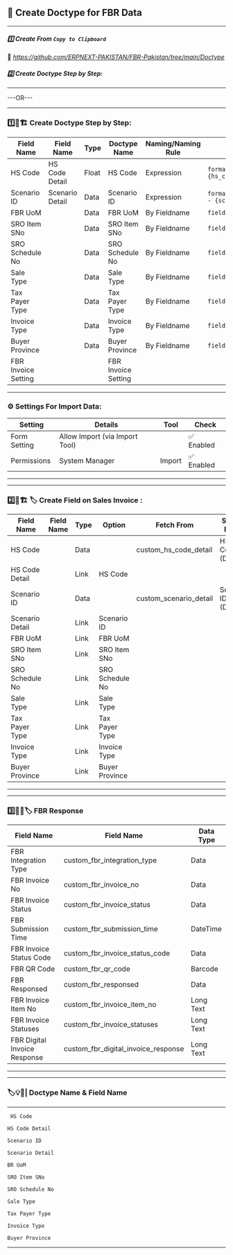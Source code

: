 ## 🔹 Create Doctype for FBR Data

---
#### *1️⃣ Create From `Copy to Clipboard`*  
🔗 *https://github.com/ERPNEXT-PAKISTAN/FBR-Pakistan/tree/main/Doctype*   

#### *2️⃣ Create Doctype Step by Step:*   
---
---OR---

---
### 1️⃣📑🏗️ Create Doctype Step by Step:


| Field Name           |  Field Name         |   Type        |    Doctype Name         |  Naming/Naming Rule    |                    Auto Name                |
|----------------------|---------------------|---------------|-------------------------|------------------------|---------------------------------------------|
| HS Code              | HS Code Detail      |  Float        |   HS Code               | Expression             | `format:{hs_code} - {hs_code_detail}`  |
| Scenario ID          | Scenario Detail     |  Data         |   Scenario ID           | Expression             | `format:{scenario_id} - {scenario_detail}`  |
| FBR UoM              |                     |  Data         |   FBR UoM               | By Fieldname           | `field:fbr_uom`                             |
| SRO Item SNo         |                     |  Data         |   SRO Item SNo          | By Fieldname           | `field:sro_item_sno`                        |
| SRO Schedule No      |                     |  Data         |   SRO Schedule No       | By Fieldname           | `field:sro_schedule_no`                     |
| Sale Type            |                     |  Data         |   Sale Type             | By Fieldname           | `field:sale_type`                           |
| Tax Payer Type       |                     |  Data         |   Tax Payer Type        | By Fieldname           | `field:tax_payer_type`                      |
| Invoice Type         |                     |  Data         |   Invoice Type          | By Fieldname           | `field:invoice_type`                        |
| Buyer Province       |                     |  Data         |   Buyer Province        | By Fieldname           | `field:buyer_province`                      |
| FBR Invoice Setting  |                     |               |   FBR Invoice Setting   |                        |                                             |
---

### ⚙️ Settings For Import Data:

| Setting      | Details                          |  Tool   |    Check      |
|--------------|----------------------------------|---------|---------------|
| Form Setting | Allow Import (via Import Tool)   |         |   ✅ Enabled |
| Permissions  | System Manager                   | Import  |   ✅ Enabled |

---
---

### 2️⃣📑🏗️ 🏷️ Create Field on Sales Invoice :


| Field Name           |  Field Name             |   Type    |     Option          |    Fetch From              |  Select Field       |   
|----------------------|-------------------------|-----------|---------------------|----------------------------|---------------------|
| HS Code              |                         |  Data     |                     | custom_hs_code_detail      | HS Code (Data)      | 
| HS Code Detail       |                         |  Link     |  HS Code            |                            |                     |
| Scenario ID          |                         |  Data     |                     | custom_scenario_detail     | Senario ID (Data)   |   
| Scenario Detail      |                         |  Link     |  Scenario ID        |                            |                     |  
| FBR UoM              |                         |  Link     |  FBR UoM            |                            | 
| SRO Item SNo         |                         |  Link     |  SRO Item SNo       |                            | 
| SRO Schedule No      |                         |  Link     |  SRO Schedule No    |                            |
| Sale Type            |                         |  Link     |  Sale Type          |                            | 
| Tax Payer Type       |                         |  Link     |  Tax Payer Type     |                            |
| Invoice Type         |                         |  Link     |  Invoice Type       |                            | 
| Buyer Province       |                         |  Link     |  Buyer Province     |                            | 


---
---

### 3️⃣🎯📑🏷️ FBR Response


| Field Name                      |  Field Name                          |    Data Type          | 
|---------------------------------|--------------------------------------|-----------------------|
| FBR Integration Type            | custom_fbr_integration_type          |   Data                | 
| FBR Invoice No                  | custom_fbr_invoice_no                |   Data                | 
| FBR Invoice Status              | custom_fbr_invoice_status            |   Data                |                   
| FBR Submission Time             | custom_fbr_submission_time           |   DateTime            |                   
| FBR Invoice Status Code         | custom_fbr_invoice_status_code       |   Data                |                   
| FBR QR Code                     | custom_fbr_qr_code                   |   Barcode             |                    
| FBR Responsed                   | custom_fbr_responsed                 |   Data                |                    
| FBR Invoice Item No             | custom_fbr_invoice_item_no           |   Long Text           |                    
| FBR Invoice Statuses            | custom_fbr_invoice_statuses          |   Long Text           |                    
| FBR Digital Invoice Response    | custom_fbr_digital_invoice_response  |   Long Text           |                    


---
---
### 🏷️💡📑| Doctype Name & Field Name
---

```
 HS Code 
```
```
HS Code Detail
```
```
Scenario ID
```
```
Scenario Detail
```
```
BR UoM
```
```
SRO Item SNo
```
```
SRO Schedule No
```
```
Sale Type
```
```
Tax Payer Type
```
```
Invoice Type     
```
```
Buyer Province
```
---
